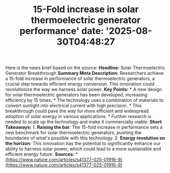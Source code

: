 ﻿---
title: "15-Fold increase in solar thermoelectric generator performance'
date: '2025-08-30T04:48:27"
category: "Markets"
summary: ""
slug: "15fold increase in solar thermoelectric generator performanc"
source_urls:
  - "https://www.nature.com/articles/s41377-025-01916-9"
seo:
  title: "15-Fold increase in solar thermoelectric generator performance | Hash n Hedge'
  description: '"
  keywords: ["news", "markets", "brief"]
---
Here is the news brief based on the source:  **Headline:** Solar Thermoelectric Generator Breakthrough  **Summary Meta Description:** Researchers achieve a 15-fold increase in performance of solar thermoelectric generators, a crucial step towards efficient energy conversion. This innovation could revolutionize the way we harness solar power.  **Key Points:**  * A new design for solar thermoelectric generators has been developed, increasing efficiency by 15 times. * The technology uses a combination of materials to convert sunlight into electrical current with high precision. * This breakthrough could pave the way for more efficient and widespread adoption of solar energy in various applications. * Further research is needed to scale up the technology and make it commercially viable.  **Short Takeaways:**  1. **Raising the bar**: The 15-fold increase in performance sets a new benchmark for solar thermoelectric generators, pushing the boundaries of what's possible with this technology. 2. **Energy revolution on the horizon**: This innovation has the potential to significantly enhance our ability to harness solar power, which could lead to a more sustainable and efficient energy future.  **Sources:**  * [https://www.nature.com/articles/s41377-025-01916-9](https://www.nature.com/articles/s41377-025-01916-9) 

